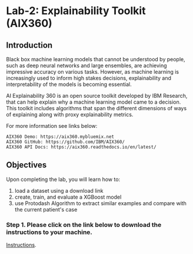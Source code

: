 # Lab-2: Explainability Toolkit (AIX360)

## Introduction

Black box machine learning models that cannot be understood by people, such as deep neural networks and large ensembles, are achieving impressive accuracy on various tasks. However, as machine learning is increasingly used to inform high stakes decisions, explainability and interpretability of the models is becoming essential.

AI Explainability 360 is an open source toolkit developed by IBM Research, that can help explain why a machine learning model came to a decision. This toolkit includes algorithms that span the different dimensions of ways of explaining along with proxy explainability metrics.

For more information see links below:

    AIX360 Demo: https://aix360.mybluemix.net
    AIX360 GitHub: https://github.com/IBM/AIX360/
    AIX360 API Docs: https://aix360.readthedocs.io/en/latest/

## Objectives

Upon completing the lab, you will learn how to:

1. load a dataset using a download link
1. create, train, and evaluate a XGBoost model
1. use Protodash Algorithm to extract similar examples and compare with the current patient's case

### Step 1. Please click on the link below to download the instructions to your machine.

[Instructions](https://github.com/bleonardb3/TR_POT_10-15-2020/raw/main/Lab-2/AIXv1.4.pdf).
